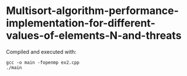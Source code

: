 # Multisort-algorithm-performance-implementation-for-different-values-of-elements-N-and-threats

Compiled and executed with:

    gcc -o main -fopenmp ex2.cpp
    ./main
